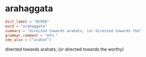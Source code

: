 # arahaggata

``` toml
dict_label = "NCPED"
word = "arahaggata"
summary = "directed towards arahats; (or directed towards the"
grammar_comment = "mfn."
see_also = ["arahat"]
```

directed towards arahats; (or directed towards the worthy)

